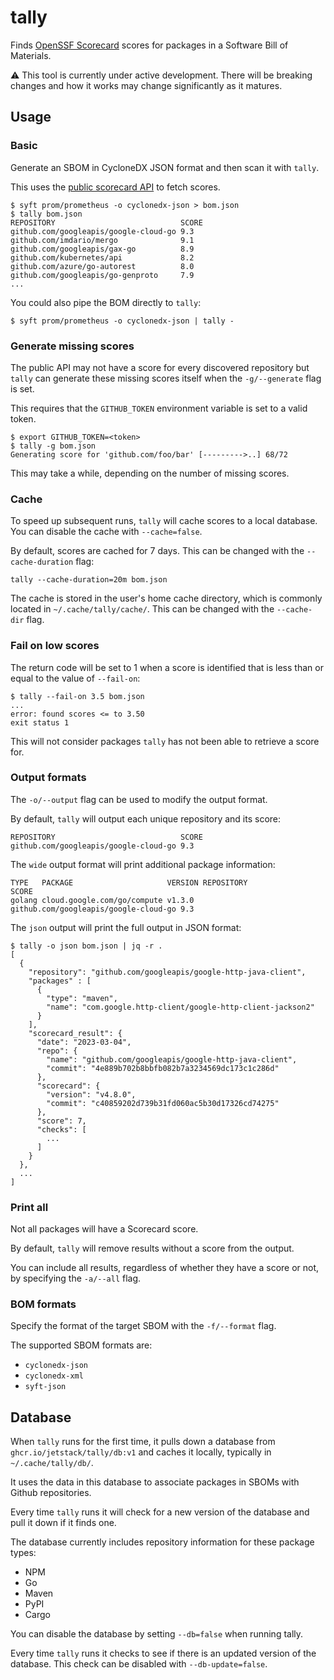 # tally

Finds [OpenSSF Scorecard](https://github.com/ossf/scorecard) scores for packages
in a Software Bill of Materials.

⚠️ This tool is currently under active development. There will be breaking changes
and how it works may change significantly as it matures.

## Usage

### Basic

Generate an SBOM in CycloneDX JSON format and then scan it with `tally`.

This uses the [public scorecard API](https://api.securityscorecards.dev/#/) to
fetch scores.

```
$ syft prom/prometheus -o cyclonedx-json > bom.json
$ tally bom.json
REPOSITORY                            SCORE
github.com/googleapis/google-cloud-go 9.3
github.com/imdario/mergo              9.1
github.com/googleapis/gax-go          8.9
github.com/kubernetes/api             8.2
github.com/azure/go-autorest          8.0
github.com/googleapis/go-genproto     7.9
...
```

You could also pipe the BOM directly to `tally`:

```
$ syft prom/prometheus -o cyclonedx-json | tally -
```

### Generate missing scores

The public API may not have a score for every discovered repository but `tally`
can generate these missing scores itself when the `-g/--generate` flag is
set.

This requires that the `GITHUB_TOKEN` environment variable is set to a valid
token.

```
$ export GITHUB_TOKEN=<token>
$ tally -g bom.json
Generating score for 'github.com/foo/bar' [--------->..] 68/72
```

This may take a while, depending on the number of missing scores.

### Cache

To speed up subsequent runs, `tally` will cache scores to a local database. You
can disable the cache with `--cache=false`.

By default, scores are cached for 7 days. This can be changed with the
`--cache-duration` flag:

```
tally --cache-duration=20m bom.json
```

The cache is stored in the user's home cache directory, which is commonly
located in `~/.cache/tally/cache/`. This can be changed with the `--cache-dir`
flag.

### Fail on low scores

The return code will be set to 1 when a score is identified that is less than
or equal to the value of `--fail-on`:

```
$ tally --fail-on 3.5 bom.json
...
error: found scores <= to 3.50
exit status 1
```

This will not consider packages `tally` has not been able to retrieve a score
for.

### Output formats

The `-o/--output` flag can be used to modify the output format.

By default, `tally` will output each unique repository and its score:

```
REPOSITORY                            SCORE
github.com/googleapis/google-cloud-go 9.3
```

The `wide` output format will print additional package information:

```
TYPE   PACKAGE                     VERSION REPOSITORY                            SCORE
golang cloud.google.com/go/compute v1.3.0  github.com/googleapis/google-cloud-go 9.3
```

The `json` output will print the full output in JSON format:

```
$ tally -o json bom.json | jq -r .
[
  {
    "repository": "github.com/googleapis/google-http-java-client",
    "packages" : [
      {
        "type": "maven",
        "name": "com.google.http-client/google-http-client-jackson2"
      }
    ],
    "scorecard_result": {
      "date": "2023-03-04",
      "repo": {
        "name": "github.com/googleapis/google-http-java-client",
        "commit": "4e889b702b8bbfb082b7a3234569dc173c1c286d"
      },
      "scorecard": {
        "version": "v4.8.0",
        "commit": "c40859202d739b31fd060ac5b30d17326cd74275"
      },
      "score": 7,
      "checks": [
        ...
      ]
    }
  },
  ...
]
```

### Print all

Not all packages will have a Scorecard score.

By default, `tally` will remove results without a score from the output.

You can include all results, regardless of whether they have a score or not, by
specifying the `-a/--all` flag.

### BOM formats

Specify the format of the target SBOM with the `-f/--format` flag.

The supported SBOM formats are:

- `cyclonedx-json`
- `cyclonedx-xml`
- `syft-json`

## Database

When `tally` runs for the first time, it pulls down a database from
`ghcr.io/jetstack/tally/db:v1` and caches it locally, typically in
`~/.cache/tally/db/`.

It uses the data in this database to associate packages in SBOMs with Github
repositories.

Every time `tally` runs it will check for a new version of the database and pull
it down if it finds one.

The database currently includes repository information for these package types:

- NPM
- Go
- Maven
- PyPI
- Cargo

You can disable the database by setting `--db=false` when running tally.

Every time `tally` runs it checks to see if there is an updated version of the
database. This check can be disabled with `--db-update=false`.
